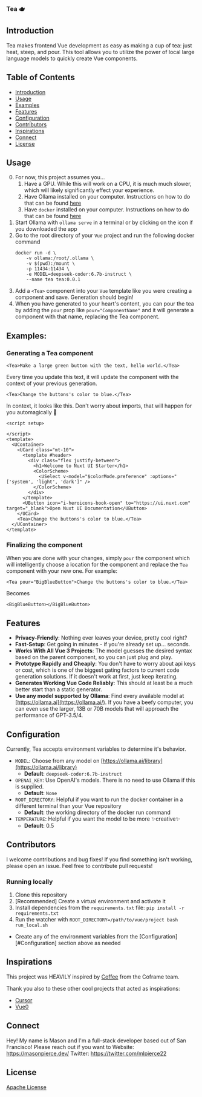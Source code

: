 ### Tea 🫖

## Introduction

Tea makes frontend Vue development as easy as making a cup of tea: just heat, steep, and pour. This tool allows you to utilize the power of local large language models to quickly create Vue components.

## Table of Contents

- [Introduction](#introduction)
- [Usage](#Usage)
- [Examples](#Examples)
- [Features](#Features)
- [Configuration](#Configuration)
- [Contributors](#Contributors)
- [Inspirations](#Inspirations)
- [Connect](#Connect)
- [License](#License)

## Usage

0. For now, this project assumes you...
    1. Have a GPU. While this will work on a CPU, it is much much slower, which will likely significantly effect your experience.
    2. Have Ollama installed on your computer. Instructions on how to do that can be found [here](https://ollama.ai/)
    3. Have `docker` installed on your computer. Instructions on how to do that can be found [here](https://docs.docker.com/engine/install/)
1. Start Ollama with `ollama serve` in a terminal or by clicking on the icon if you downloaded the app
2. Go to the root directory of your `Vue` project and run the following docker command
    ```
    docker run -d \
        -v ollama:/root/.ollama \
        -v $(pwd):/mount \
        -p 11434:11434 \
        -e MODEL=deepseek-coder:6.7b-instruct \
        --name tea tea:0.0.1
    ```
3. Add a `<Tea>` component into your `Vue` template like you were creating a component and save. Generation should begin!
4. When you have generated to your heart's content, you can pour the tea by adding the `pour` prop like `pour="ComponentName"` and it will generate a component with that name, replacing the Tea component.

## Examples:

### Generating a Tea component
```vue
<Tea>Make a large green button with the text, hello world.</Tea>
```
Every time you update this text, it will update the component with the context of your previous generation.

```vue
<Tea>Change the buttons's color to blue.</Tea>
```

In context, it looks like this. Don't worry about imports, that will happen for you automagically 🙌

```vue
<script setup>

</script>
<template>
  <UContainer>
    <UCard class="mt-10">
      <template #header>
        <div class="flex justify-between">
          <h1>Welcome to Nuxt UI Starter</h1>
          <ColorScheme>
            <USelect v-model="$colorMode.preference" :options="['system', 'light', 'dark']" />
          </ColorScheme>
        </div>
      </template>
      <UButton icon="i-heroicons-book-open" to="https://ui.nuxt.com" target="_blank">Open Nuxt UI Documentation</UButton>
    </UCard>
    <Tea>Change the buttons's color to blue.</Tea>
  </UContainer>
</template>
```

### Finalizing the component 
When you are done with your changes, simply `pour` the component which will intelligently choose a location for the component and replace the `Tea` component with your new one. For example:
```vue
<Tea pour="BigBlueButton">Change the buttons's color to blue.</Tea>
```

Becomes
```vue
<BigBlueButton></BigBlueButton>
```

## Features

- **Privacy-Friendly**: Nothing ever leaves your device, pretty cool right?
- **Fast-Setup**: Get going in minutes - if you're already set up... seconds.
- **Works With All Vue 3 Projects**: The model guesses the desired syntax based on the parent component, so you can just plug and play.
- **Prototype Rapidly and Cheaply**: You don't have to worry about api keys or cost, which is one of the biggest gating factors to current code generation solutions. If it doesn't work at first, just keep iterating.
- **Generates Working Vue Code Reliably**: This should at least be a much better start than a static generator.
- **Use any model supported by Ollama**: Find every available model at [https://ollama.ai](https://ollama.ai/). If you have a beefy computer, you can even use the larger, 13B or 70B models that will approach the performance of GPT-3.5/4.

## Configuration

Currently, Tea accepts environment variables to determine it's behavior.
- `MODEL`: Choose from any model on [https://ollama.ai/library](https://ollama.ai/library)
    - **Default**: `deepseek-coder:6.7b-instruct`
- `OPENAI_KEY`: Use OpenAI's models. There is no need to use Ollama if this is supplied.
    - **Default**: `None`
- `ROOT_DIRECTORY`: Helpful if you want to run the docker container in a different terminal than your Vue repository
    - **Default**: the working directory of the docker run command 
- `TEMPERATURE`: Helpful if you want the model to be more ✨creative✨
    - **Default**: 0.5


## Contributors
I welcome contributions and bug fixes! If you find something isn't working, please open an issue. Feel free to contribute pull requests!

### Running locally
1. Clone this repository
2. [Recommended] Create a virtual environment and activate it
3. Install dependencies from the `requirements.txt` file: `pip install -r requirements.txt`
4. Run the watcher with `ROOT_DIRECTORY=/path/to/vue/project bash run_local.sh`
  - Create any of the environment variables from the [Configuration][#Configuration] section above as needed

## Inspirations
This project was HEAVILY inspired by [Coffee](https://github.com/Coframe/coffee) from the Coframe team.

Thank you also to these other cool projects that acted as inspirations:
- [Cursor](https://cursor.sh/)
- [Vue0](https://www.vue0.dev/)

## Connect
Hey! My name is Mason and I'm a full-stack developer based out of San Francisco! Please reach out if you want to
Website: https://masonpierce.dev/
Twitter: https://twitter.com/mlpierce22

## License

[Apache License](LICENSE.md)

